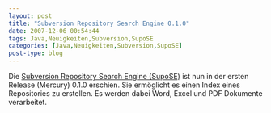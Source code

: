 ```yaml
---
layout: post
title: "Subversion Repository Search Engine 0.1.0"
date: 2007-12-06 00:54:44
tags: Java,Neuigkeiten,Subversion,SupoSE
categories: [Java,Neuigkeiten,Subversion,SupoSE]
post-type: blog
---
```

Die <a href="http://supose.soebes.de"  title="SupoSE">Subversion Repository Search Engine (SupoSE)</a> ist nun in der ersten Release (Mercury) 0.1.0 erschien. Sie ermöglicht es einen Index eines Repositories zu erstellen. Es werden dabei Word, Excel und PDF Dokumente verarbeitet. 
